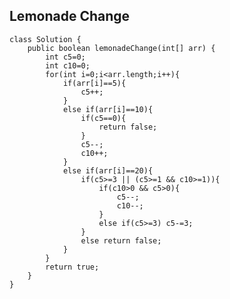 ## Lemonade Change
    class Solution {
        public boolean lemonadeChange(int[] arr) {
            int c5=0;
            int c10=0;
            for(int i=0;i<arr.length;i++){
                if(arr[i]==5){
                    c5++;
                }
                else if(arr[i]==10){
                    if(c5==0){
                        return false;
                    }
                    c5--;
                    c10++;
                }
                else if(arr[i]==20){
                    if(c5>=3 || (c5>=1 && c10>=1)){
                        if(c10>0 && c5>0){
                            c5--;
                            c10--;
                        }
                        else if(c5>=3) c5-=3;
                    }
                    else return false;
                }
            }
            return true;
        }
    }